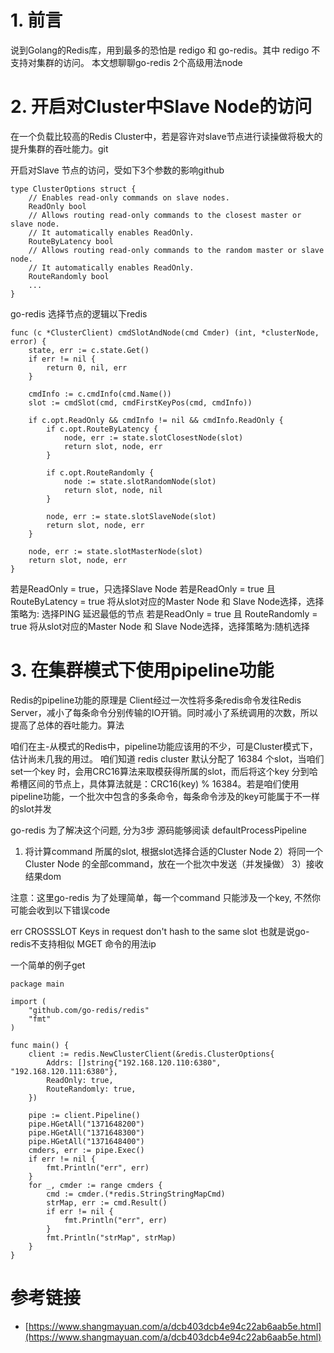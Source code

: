 # 1. 前言

说到Golang的Redis库，用到最多的恐怕是
redigo 和 go-redis。其中 redigo 不支持对集群的访问。
本文想聊聊go-redis 2个高级用法node

# 2. 开启对Cluster中Slave Node的访问
在一个负载比较高的Redis Cluster中，若是容许对slave节点进行读操做将极大的提升集群的吞吐能力。git

开启对Slave 节点的访问，受如下3个参数的影响github
```
type ClusterOptions struct {
    // Enables read-only commands on slave nodes.
    ReadOnly bool
    // Allows routing read-only commands to the closest master or slave node.
    // It automatically enables ReadOnly.
    RouteByLatency bool
    // Allows routing read-only commands to the random master or slave node.
    // It automatically enables ReadOnly.
    RouteRandomly bool
    ... 
}
```
go-redis 选择节点的逻辑以下redis
```
func (c *ClusterClient) cmdSlotAndNode(cmd Cmder) (int, *clusterNode, error) {
    state, err := c.state.Get()
    if err != nil {
        return 0, nil, err
    }

    cmdInfo := c.cmdInfo(cmd.Name())
    slot := cmdSlot(cmd, cmdFirstKeyPos(cmd, cmdInfo))

    if c.opt.ReadOnly && cmdInfo != nil && cmdInfo.ReadOnly {
        if c.opt.RouteByLatency {
            node, err := state.slotClosestNode(slot)
            return slot, node, err
        }

        if c.opt.RouteRandomly {
            node := state.slotRandomNode(slot)
            return slot, node, nil
        }

        node, err := state.slotSlaveNode(slot)
        return slot, node, err
    }

    node, err := state.slotMasterNode(slot)
    return slot, node, err
}
```
若是ReadOnly = true，只选择Slave Node
若是ReadOnly = true 且 RouteByLatency = true 将从slot对应的Master Node 和 Slave Node选择，选择策略为: 选择PING 延迟最低的节点
若是ReadOnly = true 且 RouteRandomly = true 将从slot对应的Master Node 和 Slave Node选择，选择策略为:随机选择

# 3. 在集群模式下使用pipeline功能
Redis的pipeline功能的原理是 Client经过一次性将多条redis命令发往Redis Server，减小了每条命令分别传输的IO开销。同时减小了系统调用的次数，所以提高了总体的吞吐能力。算法

咱们在主-从模式的Redis中，pipeline功能应该用的不少，可是Cluster模式下，估计尚未几我的用过。
咱们知道 redis cluster 默认分配了 16384 个slot，当咱们set一个key 时，会用CRC16算法来取模获得所属的slot，而后将这个key 分到哈希槽区间的节点上，具体算法就是：CRC16(key) % 16384。若是咱们使用pipeline功能，一个批次中包含的多条命令，每条命令涉及的key可能属于不一样的slot并发

go-redis 为了解决这个问题, 分为3步
源码能够阅读 defaultProcessPipeline
1) 将计算command 所属的slot, 根据slot选择合适的Cluster Node
2）将同一个Cluster Node 的全部command，放在一个批次中发送（并发操做）
3）接收结果dom

注意：这里go-redis 为了处理简单，每一个command 只能涉及一个key, 不然你可能会收到以下错误code

err CROSSSLOT Keys in request don't hash to the same slot
也就是说go-redis不支持相似 MGET 命令的用法ip

一个简单的例子get
```
package main

import (
    "github.com/go-redis/redis"
    "fmt"
)

func main() {
    client := redis.NewClusterClient(&redis.ClusterOptions{
        Addrs: []string{"192.168.120.110:6380", "192.168.120.111:6380"},
        ReadOnly: true,
        RouteRandomly: true,
    })

    pipe := client.Pipeline()
    pipe.HGetAll("1371648200")
    pipe.HGetAll("1371648300")
    pipe.HGetAll("1371648400")
    cmders, err := pipe.Exec()
    if err != nil {
        fmt.Println("err", err)
    }
    for _, cmder := range cmders {
        cmd := cmder.(*redis.StringStringMapCmd)
        strMap, err := cmd.Result()
        if err != nil {
            fmt.Println("err", err)
        }
        fmt.Println("strMap", strMap)
    }
}
```
# 参考链接

- [https://www.shangmayuan.com/a/dcb403dcb4e94c22ab6aab5e.html](https://www.shangmayuan.com/a/dcb403dcb4e94c22ab6aab5e.html)
